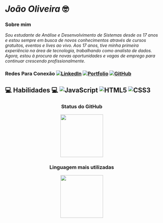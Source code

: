 # **_João Oliveira_** 🤓

### Sobre mim 
*Sou estudante de Análise e Desenvolvimento de Sistemas desde os 17 anos e estou sempre em busca de novos conhecimentos através de cursos gratuitos, eventos e lives ao vivo. Aos 17 anos, tive minha primeira experiência na área de tecnologia, trabalhando como analista de dados. Agora, estou à procura de novas oportunidades e vagas de emprego para continuar crescendo profissionalmente.*

### Redes Para Conexão [![LinkedIn](https://img.shields.io/badge/LinkedIn-0077B5?style=for-the-badge&logo=linkedin&logoColor=white)](https://www.linkedin.com/in/jo%C3%A3o-oliveira-24b4b8256/) [![Portfolio](https://img.shields.io/badge/Portfolio-FF5722?style=for-the-badge&logo=todoist&logoColor=white)](https://joaoferreira07.github.io/index.html/) [![GitHub](https://img.shields.io/badge/GitHub-100000?style=for-the-badge&logo=github&logoColor=white)](https://github.com/joaoferreira07)
## &#128187; Habilidades &#128187;  ![JavaScript](https://img.shields.io/badge/JavaScript-F7DF1E?style=for-the-badge&logo=javascript&logoColor=black) ![HTML5](https://img.shields.io/badge/HTML5-E34F26?style=for-the-badge&logo=html5&logoColor=white) ![CSS3](https://img.shields.io/badge/CSS3-1572B6?style=for-the-badge&logo=css3&logoColor=white) 


<div align="center">

### Status do GitHub
<img height="140em" src="https://github-readme-stats.vercel.app/api?username=joaoincode&show_icons=true&theme=dracula">

### Linguagem mais utilizadas
 <img height="140em" src="https://github-readme-stats.vercel.app/api/top-langs/?username=joaoincode&layout=compact&langs_count=7&theme=dark"/>
</div>
